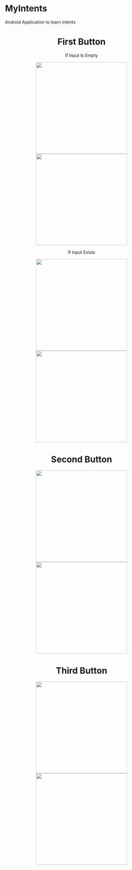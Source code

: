 # MyIntents
Android Application to learn intents
<h1 align="center">First Button</h1>
<p float="left" align="center">If Input Is Empty</p>
<p float="left" align="center">
<img src="https://user-images.githubusercontent.com/100727442/193609796-1de69500-cf43-4f8e-ba77-4eb98d33d399.jpg" width="300">
<img src="https://user-images.githubusercontent.com/100727442/193609840-bb1975cc-3d6b-4900-bab3-494472e74b04.jpg" width="300">
</p>

<p float="left" align="center">If Input Exists</p>
<p float="left" align="center">
<img src="https://user-images.githubusercontent.com/100727442/193609876-b6bd5d03-892d-43be-97cb-59f31c961227.jpg" width="300">
<img src="https://user-images.githubusercontent.com/100727442/193609894-ce53aac7-6f2f-4291-aae7-1c668da7daa2.jpg" width="300">
</p>

<h1 align="center">Second Button</h1>
<p float="left" align="center">
<img src="https://user-images.githubusercontent.com/100727442/193609928-4d1246f7-c0c3-4c3f-b31d-2d3fe639103c.jpg" width="300">
<img src="https://user-images.githubusercontent.com/100727442/193609960-ca94ce2e-e961-4261-b7a5-0764b2574f28.jpg" width="300">
</p>

<h1 align="center">Third Button</h1>
<p float="left" align="center">
<img src="https://user-images.githubusercontent.com/100727442/193609995-3c50c14d-1918-4581-8fa3-5b9b0e25c323.jpg" width="300">
<img src="https://user-images.githubusercontent.com/100727442/193610020-715aff67-6d09-414a-a5a4-3c0554fe1bee.jpg" width="300">
</p>

